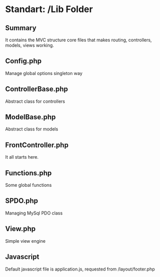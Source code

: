 Standart: /Lib Folder
================


Summary
------------
It contains the MVC structure core files that makes routing, controllers, models, views working.


Config.php
------------
Manage global options singleton way

ControllerBase.php
------------
Abstract class for controllers

ModelBase.php
------------
Abstract class for models

FrontController.php
------------
It all starts here.

Functions.php
------------
Some global functions

SPDO.php
------------
Managing MySql PDO class

View.php
------------
Simple view engine







Javascript
------------
Default javascript file is application.js, requested from /layout/footer.php

